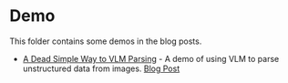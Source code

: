 # Demo

This folder contains some demos in the blog posts.

- [A Dead Simple Way to VLM Parsing](vlm-parsing/README.md) - A demo of using VLM to parse unstructured data from images. [Blog Post](https://psiace.me/posts/2024-11-28-a-dead-simple-way-to-vlm-parsing/)
